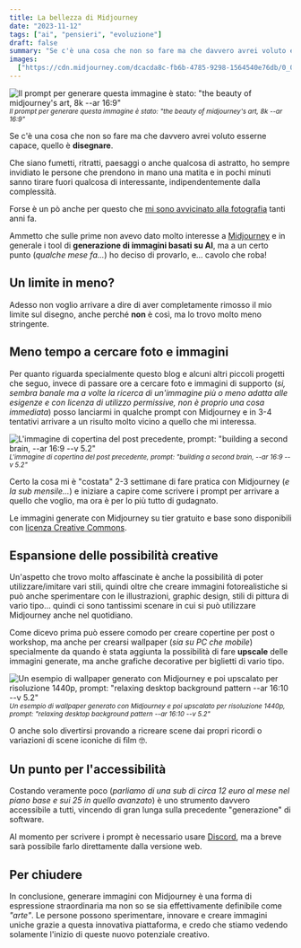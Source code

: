 ```yaml
---
title: La bellezza di Midjourney
date: "2023-11-12"
tags: ["ai", "pensieri", "evoluzione"]
draft: false
summary: "Se c'è una cosa che non so fare ma che davvero avrei voluto esserne capace, quello è disegnare. Che siano fumetti, ritratti, paesaggi o anche qualcosa di astratto, ho sempre invidiato le persone che prendono in mano una matita e in pochi minuti sanno tirare fuori qualcosa di interessante, indipendentemente dalla complessità."
images:
  ["https://cdn.midjourney.com/dcacda8c-fb6b-4785-9298-1564540e76db/0_0.webp"]
---
```


![Il prompt per generare questa immagine è stato: "the beauty of midjourney's art, 8k --ar 16:9"](https://cdn.midjourney.com/dcacda8c-fb6b-4785-9298-1564540e76db/0_0.webp) <small>_Il prompt per generare questa immagine è stato: "the beauty of midjourney's art, 8k --ar 16:9"_</small>

Se c'è una cosa che non so fare ma che davvero avrei voluto esserne capace, quello è **disegnare**.

Che siano fumetti, ritratti, paesaggi o anche qualcosa di astratto, ho sempre invidiato le persone che prendono in mano una matita e in pochi minuti sanno tirare fuori qualcosa di interessante, indipendentemente dalla complessità.

Forse è un pò anche per questo che [mi sono avvicinato alla fotografia](/post/setup-fotografico) tanti anni fa.

Ammetto che sulle prime non avevo dato molto interesse a [Midjourney](https://www.midjourney.com/) e in generale i tool di **generazione di immagini basati su AI**, ma a un certo punto (_qualche mese fa..._) ho deciso di provarlo, e... cavolo che roba!

## Un limite in meno?

Adesso non voglio arrivare a dire di aver completamente rimosso il mio limite sul disegno, anche perché **non** è così, ma lo trovo molto meno stringente.

## Meno tempo a cercare foto e immagini

Per quanto riguarda specialmente questo blog e alcuni altri piccoli progetti che seguo, invece di passare ore a cercare foto e immagini di supporto (_si, sembra banale ma a volte la ricerca di un'immagine più o meno adatta alle esigenze e con licenza di utilizzo permissive, non è proprio una cosa immediata_) posso lanciarmi in qualche prompt con Midjourney e in 3-4 tentativi arrivare a un risulto molto vicino a quello che mi interessa.

![L'immagine di copertina del post precedente, prompt: "building a second brain, --ar 16:9 --v 5.2"](https://cdn.midjourney.com/39b9d64d-ebd0-4187-aec6-8172435b4728/0_1.webp) <small>_L'immagine di copertina del post precedente, prompt: "building a second brain, --ar 16:9 --v 5.2"_</small>

Certo la cosa mi è "costata" 2-3 settimane di fare pratica con Midjourney (_e la sub mensile..._) e iniziare a capire come scrivere i prompt per arrivare a quello che voglio, ma ora è per lo più tutto di gudagnato.

Le immagini generate con Midjourney su tier gratuito e base sono disponibili con [licenza Creative Commons](https://creativecommons.org/licenses/by-nc/4.0/legalcode).

## Espansione delle possibilità creative

Un'aspetto che trovo molto affascinate è anche la possibilità di poter utilizzare/imitare vari stili, quindi oltre che creare immagini fotorealistiche si può anche sperimentare con le illustrazioni, graphic design, stili di pittura di vario tipo... quindi ci sono tantissimi scenare in cui si può utilizzare Midjourney anche nel quotidiano.

Come dicevo prima può essere comodo per creare copertine per post o workshop, ma anche per crearsi wallpaper (_sia su PC che mobile_) specialmente da quando è stata aggiunta la possibilità di fare **upscale** delle immagini generate, ma anche grafiche decorative per biglietti di vario tipo.

![Un esempio di wallpaper generato con Midjourney e poi upscalato per risoluzione 1440p, prompt: "relaxing desktop background pattern --ar 16:10 --v 5.2"](https://cdn.midjourney.com/14b942a4-1af7-4e90-9c26-257977d48797/0_1.webp) <small>_Un esempio di wallpaper generato con Midjourney e poi upscalato per risoluzione 1440p, prompt: "relaxing desktop background pattern --ar 16:10 --v 5.2"_</small>

O anche solo divertirsi provando a ricreare scene dai propri ricordi o variazioni di scene iconiche di film 🤓.

## Un punto per l'accessibilità

Costando veramente poco (_parliamo di una sub di circa 12 euro al mese nel piano base e sui 25 in quello avanzato_) è uno strumento davvero accessibile a tutti, vincendo di gran lunga sulla precedente "generazione" di software.

Al momento per scrivere i prompt è necessario usare [Discord](https://discord.com/), ma a breve sarà possibile farlo direttamente dalla versione web.

## Per chiudere

In conclusione, generare immagini con Midjourney è una forma di espressione straordinaria ma non so se sia effettivamente definibile come _"arte"_. Le persone possono sperimentare, innovare e creare immagini uniche grazie a questa innovativa piattaforma, e credo che stiamo vedendo solamente l'inizio di queste nuovo potenziale creativo.
